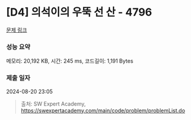 # [D4] 의석이의 우뚝 선 산 - 4796 

[문제 링크](https://swexpertacademy.com/main/code/problem/problemDetail.do?contestProbId=AWS2h6AKBCoDFAVT) 

### 성능 요약

메모리: 20,192 KB, 시간: 245 ms, 코드길이: 1,191 Bytes

### 제출 일자

2024-08-20 23:05



> 출처: SW Expert Academy, https://swexpertacademy.com/main/code/problem/problemList.do